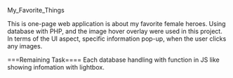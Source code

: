My_Favorite_Things

This is one-page web application is about my favorite female heroes.
Using database with PHP, and the image hover overlay were used in this project.
In terms of the UI aspect, specific information pop-up, when the user clicks any images.

===Remaining Task====
Each database handling with function in JS like showing infomation with lightbox.




